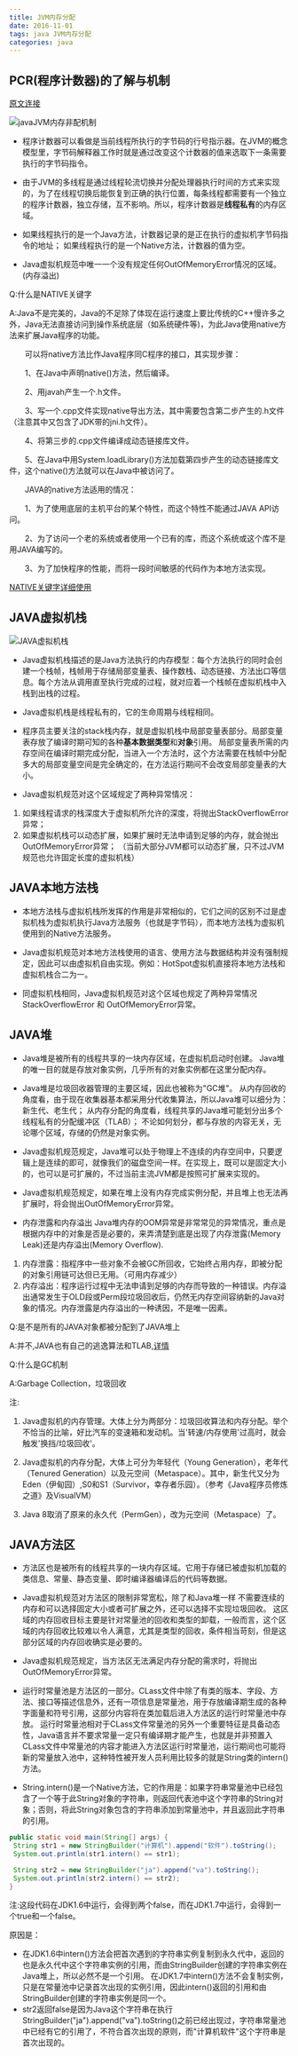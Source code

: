 ```yaml
---
title: JVM内存分配
date: 2016-11-01
tags: java JVM内存分配
categories: java
---
```


## PCR(程序计数器)的了解与机制

[原文连接](http://www.jianshu.com/p/7ebbe102c1ae)

<!--more-->

![javaJVM内存非配机制](/img/javaJVM内存非配机制.jpg)

- 程序计数器可以看做是当前线程所执行的字节码的行号指示器。在JVM的概念模型里，字节码解释器工作时就是通过改变这个计数器的值来选取下一条需要执行的字节码指令。

- 由于JVM的多线程是通过线程轮流切换并分配处理器执行时间的方式来实现的，为了在线程切换后能恢复到正确的执行位置，每条线程都需要有一个独立的程序计数器，独立存储，互不影响。所以，程序计数器是**线程私有**的内存区域。

- 如果线程执行的是一个Java方法，计数器记录的是正在执行的虚拟机字节码指令的地址；
如果线程执行的是一个Native方法，计数器的值为空。

- Java虚拟机规范中唯一一个没有规定任何OutOfMemoryError情况的区域。(内存溢出)

Q:什么是NATIVE关键字

A:Java不是完美的，Java的不足除了体现在运行速度上要比传统的C++慢许多之外，Java无法直接访问到操作系统底层（如系统硬件等)，为此Java使用native方法来扩展Java程序的功能。

　　可以将native方法比作Java程序同C程序的接口，其实现步骤：

　　1、在Java中声明native()方法，然后编译。

　　2、用javah产生一个.h文件。

　　3、写一个.cpp文件实现native导出方法，其中需要包含第二步产生的.h文件（注意其中又包含了JDK带的jni.h文件）。

　　4、将第三步的.cpp文件编译成动态链接库文件。

　　5、在Java中用System.loadLibrary()方法加载第四步产生的动态链接库文件，这个native()方法就可以在Java中被访问了。

　　JAVA的native方法适用的情况：

　　1、为了使用底层的主机平台的某个特性，而这个特性不能通过JAVA API访问。

　　2、为了访问一个老的系统或者使用一个已有的库，而这个系统或这个库不是用JAVA编写的。

　　3、为了加快程序的性能，而将一段时间敏感的代码作为本地方法实现。

[NATIVE关键字详细使用](http://blog.csdn.net/funneies/article/details/8949660)

## JAVA虚拟机栈

![JAVA虚拟机栈](/img/JAVA虚拟机栈.png)
- Java虚拟机栈描述的是Java方法执行的内存模型：每个方法执行的同时会创建一个栈帧，栈帧用于存储局部变量表、操作数栈、动态链接、方法出口等信息。每个方法从调用直至执行完成的过程，就对应着一个栈帧在虚拟机栈中入栈到出栈的过程。

- Java虚拟机栈是线程私有的，它的生命周期与线程相同。

- 程序员主要关注的stack栈内存，就是虚拟机栈中局部变量表部分。局部变量表存放了编译时期可知的各种**基本数据类型**和**对象**引用。
局部变量表所需的内存空间在编译时期完成分配，当进入一个方法时，这个方法需要在栈帧中分配多大的局部变量空间是完全确定的，在方法运行期间不会改变局部变量表的大小。

- Java虚拟机规范对这个区域规定了两种异常情况：

 1. 如果线程请求的栈深度大于虚拟机所允许的深度，将抛出StackOverflowError 异常；
 2. 如果虚拟机栈可以动态扩展，如果扩展时无法申请到足够的内存，就会抛出OutOfMemoryError异常；
（当前大部分JVM都可以动态扩展，只不过JVM规范也允许固定长度的虚拟机栈）

## JAVA本地方法栈
- 本地方法栈与虚拟机栈所发挥的作用是非常相似的，它们之间的区别不过是虚拟机栈为虚拟机执行Java方法服务（也就是字节码），而本地方法栈为虚拟机使用到的Native方法服务。

- Java虚拟机规范对本地方法栈使用的语言、使用方法与数据结构并没有强制规定，因此可以由虚拟机自由实现。例如：HotSpot虚拟机直接将本地方法栈和虚拟机栈合二为一。

- 同虚拟机栈相同，Java虚拟机规范对这个区域也规定了两种异常情况StackOverflowError 和 OutOfMemoryError异常。

## JAVA堆
- Java堆是被所有的线程共享的一块内存区域，在虚拟机启动时创建。
Java堆的唯一目的就是存放对象实例，几乎所有的对象实例都在这里分配内存。

- Java堆是垃圾回收器管理的主要区域，因此也被称为"GC堆"。
从内存回收的角度看，由于现在收集器基本都采用分代收集算法，所以Java堆可以细分为：新生代、老生代；
从内存分配的角度看，线程共享的Java堆可能划分出多个线程私有的分配缓冲区（TLAB）；
不论如何划分，都与存放的内容无关，无论哪个区域，存储的仍然是对象实例。

- Java虚拟机规范规定，Java堆可以处于物理上不连续的内存空间中，只要逻辑上是连续的即可，就像我们的磁盘空间一样。在实现上，既可以是固定大小的，也可以是可扩展的，不过当前主流JVM都是按照可扩展来实现的。

- Java虚拟机规范规定，如果在堆上没有内存完成实例分配，并且堆上也无法再扩展时，将会抛出OutOfMemoryError异常。

- 内存泄露和内存溢出
Java堆内存的OOM异常是非常常见的异常情况，重点是根据内存中的对象是否是必要的，来弄清楚到底是出现了内存泄露(Memory Leak)还是内存溢出(Memory Overflow).

 1. 内存泄露：指程序中一些对象不会被GC所回收，它始终占用内存，即被分配的对象引用链可达但已无用。（可用内存减少）
 2. 内存溢出：程序运行过程中无法申请到足够的内存而导致的一种错误。内存溢出通常发生于OLD段或Perm段垃圾回收后，仍然无内存空间容纳新的Java对象的情况。内存泄露是内存溢出的一种诱因，不是唯一因素。

Q:是不是所有的JAVA对象都被分配到了JAVA堆上

A:并不,JAVA也有自己的逃逸算法和TLAB,[详情](http://blog.csdn.net/yangzl2008/article/details/43202969)

Q:什么是GC机制

A:Garbage Collection，垃圾回收

注:
 
1. Java虚拟机的内存管理。大体上分为两部分：垃圾回收算法和内存分配。举个不恰当的比喻，好比汽车的变速箱和发动机。当'转速/内存使用'过高时，就会触发'换挡/垃圾回收'。

2. Java虚拟机的内存分配，大体上可分为年轻代（Young Generation），老年代（Tenured Generation）以及元空间（Metaspace）。其中，新生代又分为Eden（伊甸园）,S0和S1（Survivor，幸存者乐园）。（参考《Java程序员修炼之道》及VisualVM）

3. Java 8取消了原来的永久代（PermGen），改为元空间（Metaspace）了。

## JAVA方法区

- 方法区也是被所有的线程共享的一块内存区域。它用于存储已被虚拟机加载的类信息、常量、静态变量、即时编译器编译后的代码等数据。

- Java虚拟机规范对方法区的限制非常宽松，除了和Java堆一样 不需要连续的内存和可以选择固定大小或者可扩展之外，还可以选择不实现垃圾回收。
这区域的内存回收目标主要是针对常量池的回收和类型的卸载，一般而言，这个区域的内存回收比较难以令人满意，尤其是类型的回收，条件相当苛刻，但是这部分区域的内存回收确实是必要的。

- Java虚拟机规范规定，当方法区无法满足内存分配的需求时，将抛出OutOfMemoryError异常。

- 运行时常量池是方法区的一部分。CLass文件中除了有类的版本、字段、方法、接口等描述信息外，还有一项信息是常量池，用于存放编译期生成的各种字面量和符号引用，这部分内容将在类加载后进入方法区的运行时常量池中存放。
运行时常量池相对于CLass文件常量池的另外一个重要特征是具备动态性，Java语言并不要求常量一定只有编译期才能产生，也就是并非预置入CLass文件中常量池的内容才能进入方法区运行时常量池，运行期间也可能将新的常量放入池中，这种特性被开发人员利用比较多的就是String类的intern()方法。

- String.intern()是一个Native方法，它的作用是：如果字符串常量池中已经包含了一个等于此String对象的字符串，则返回代表池中这个字符串的String对象；否则，将此String对象包含的字符串添加到常量池中，并且返回此字符串的引用。

````JAVA
public static void main(String[] args) { 
 String str1 = new StringBuilder("计算机").append("软件").toString();
 System.out.println(str1.intern() == str1);

 String str2 = new StringBuilder("ja").append("va").toString();
 System.out.println(str2.intern() == str2);
}
````

注:这段代码在JDK1.6中运行，会得到两个false，而在JDK1.7中运行，会得到一个true和一个false。

原因是：

 - 在JDK1.6中intern()方法会把首次遇到的字符串实例复制到永久代中，返回的也是永久代中这个字符串实例的引用，而由StringBuilder创建的字符串实例在Java堆上，所以必然不是一个引用。
在JDK1.7中intern()方法不会复制实例，只是在常量池中记录首次出现的实例引用，因此intern()返回的引用和由StringBuilder创建的字符串实例是同一个。
 - str2返回false是因为Java这个字符串在执行StringBuilder("ja").append("va").toString()之前已经出现过，字符串常量池中已经有它的引用了，不符合首次出现的原则，而"计算机软件"这个字符串是首次出现的。
